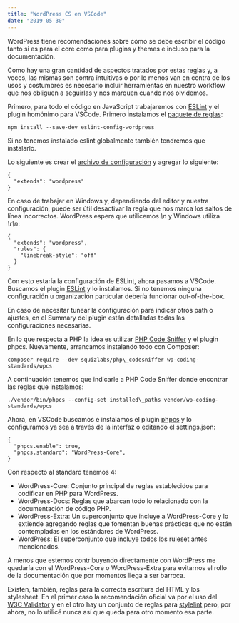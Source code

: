 ```yaml
---
title: "WordPress CS en VSCode"
date: "2019-05-30"
---
```


WordPress tiene recomendaciones sobre cómo se debe escribir el código tanto si es para el core como para plugins y themes e incluso para la documentación.

Como hay una gran cantidad de aspectos tratados por estas reglas y, a veces, las mismas son contra intuitivas o por lo menos van en contra de los usos y costumbres es necesario incluir herramientas en nuestro workflow que nos obliguen a seguirlas y nos marquen cuando nos olvidemos.

Primero, para todo el código en JavaScript trabajaremos con [ESLint](https://eslint.org/) y el plugin homónimo para VSCode. Primero instalamos el [paquete de reglas](https://www.npmjs.com/package/eslint-config-wordpress):

```shell
npm install --save-dev eslint-config-wordpress
```

Si no tenemos instalado eslint globalmente también tendremos que instalarlo.

Lo siguiente es crear el [archivo de configuración](https://eslint.org/docs/user-guide/configuring) y agregar lo siguiente:

```json{numberLines: true}
{
  "extends": "wordpress"
}
```

En caso de trabajar en Windows y, dependiendo del editor y nuestra configuración, puede ser útil desactivar la regla que nos marca los saltos de línea incorrectos. WordPress espera que utilicemos _\\n_ y Windows utiliza _\\r\\n_:

```json{numberLines: true}
{
  "extends": "wordpress",
  "rules": {
    "linebreak-style": "off"
  }
}
```

Con esto estaría la configuración de ESLint, ahora pasamos a VSCode. Buscamos el plugin [ESLint](https://marketplace.visualstudio.com/items?itemName=dbaeumer.vscode-eslint) y lo instalamos. Si no tenemos ninguna configuración u organización partícular debería funcionar out-of-the-box.

En caso de necesitar tunear la configuración para indicar otros path o ajustes, en el Summary del plugin están detalladas todas las configuraciones necesarias.

En lo que respecta a PHP la idea es utilizar [PHP Code Sniffer](https://github.com/squizlabs/PHP_CodeSniffer) y el plugin phpcs. Nuevamente, arrancamos instalando todo con Composer:

```shell
composer require --dev squizlabs/php\_codesniffer wp-coding-standards/wpcs
```

A continuación tenemos que indicarle a PHP Code Sniffer donde encontrar las reglas que instalamos:

```shell
./vendor/bin/phpcs --config-set installed\_paths vendor/wp-coding-standards/wpcs
```

Ahora, en VSCode buscamos e instalamos el plugin [phpcs](https://marketplace.visualstudio.com/items?itemName=ikappas.phpcs) y lo configuramos ya sea a través de la interfaz o editando el settings.json:

```json{numberLines: true}
{
  "phpcs.enable": true,
  "phpcs.standard": "WordPress-Core",
}
```

Con respecto al standard tenemos 4:

- WordPress-Core: Conjunto principal de reglas establecidos para codificar en PHP para WordPress.
- WordPress-Docs: Reglas que abarcan todo lo relacionado con la documentación de código PHP.
- WordPress-Extra: Un superconjunto que incluye a WordPress-Core y lo extiende agregando reglas que fomentan buenas prácticas que no están contempladas en los estándares de WordPress.
- WordPress: El superconjunto que incluye todos los ruleset antes mencionados.

A menos que estemos contribuyendo directamente con WordPress me quedaría con el WordPress-Core o WordPress-Extra para evitarnos el rollo de la documentación que por momentos llega a ser barroca.

Existen, también, reglas para la correcta escritura del HTML y los stylesheet. En el primer caso la recomendación oficial va por el uso del [W3C Validator](https://validator.w3.org/) y en el otro hay un conjunto de reglas para [stylelint](https://stylelint.io/) pero, por ahora, no lo utilicé nunca así que queda para otro momento esa parte.
